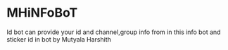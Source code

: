 # MHiNFoBoT
Id bot can provide your id and channel,group info from in this info bot and sticker id in bot by Mutyala Harshith

